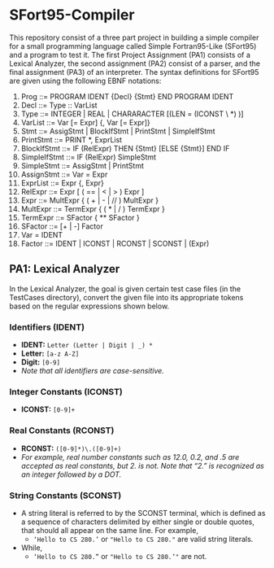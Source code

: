 # SFort95-Compiler
This repository consist of a three part project in building a simple compiler for a small programming language called Simple Fortran95-Like (SFort95) and a program to test it. The first Project Assignment (PA1) consists of a Lexical Analyzer, the second assignment (PA2) consist of a parser, and the final assignment (PA3) of an interpreter. The syntax definitions for SFort95 are given using the following EBNF notations: 

1. Prog ::= PROGRAM IDENT {Decl} {Stmt} END PROGRAM IDENT
2. Decl ::= Type :: VarList
3. Type ::= INTEGER | REAL | CHARARACTER [\(LEN = (ICONST \ *) \)]
4. VarList ::= Var [= Expr] {, Var [= Expr]}
5. Stmt ::= AssigStmt | BlockIfStmt | PrintStmt | SimpleIfStmt
6. PrintStmt ::= PRINT *, ExprList
7. BlockIfStmt ::= IF (RelExpr) THEN {Stmt} [ELSE {Stmt}] END IF
8. SimpleIfStmt ::= IF (RelExpr) SimpleStmt
9. SimpleStmt ::= AssigStmt | PrintStmt
10. AssignStmt ::= Var = Expr
11. ExprList ::= Expr {, Expr}
12. RelExpr ::= Expr [ ( == | < | > ) Expr ]
13. Expr ::= MultExpr { ( + | - | // ) MultExpr }
14. MultExpr ::= TermExpr { ( * | / ) TermExpr }
15. TermExpr ::= SFactor { ** SFactor }
16. SFactor ::= [+ | -] Factor
17. Var = IDENT
18. Factor ::= IDENT | ICONST | RCONST | SCONST | (Expr)

## PA1: Lexical Analyzer
In the Lexical Analyzer, the goal is given certain test case files (in the TestCases directory), convert the given file into its appropriate tokens based on the regular expressions shown below.

### Identifiers (IDENT)
- **IDENT:** `Letter (Letter | Digit | _) *`
- **Letter:** `[a-z A-Z]`
- **Digit:** `[0-9]`
- *Note that all identifiers are case-sensitive.*

### Integer Constants (ICONST)
- **ICONST:** `[0-9]+`

### Real Constants (RCONST)
- **RCONST:** `([0-9]*)\.([0-9]+)`
- *For example, real number constants such as 12.0, 0.2, and .5 are accepted as real constants, but 2. is not. Note that “2.” is recognized as an integer followed by a DOT.*

### String Constants (SCONST)
- A string literal is referred to by the SCONST terminal, which is defined as a sequence of characters delimited by either single or double quotes, that should all appear on the same line. For example,
  - `‘Hello to CS 280.’` or `"Hello to CS 280."` are valid string literals.
- While,
  - `‘Hello to CS 280.”` or `"Hello to CS 280.’"` are not.

